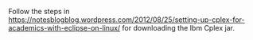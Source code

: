 Follow the steps in https://notesblogblog.wordpress.com/2012/08/25/setting-up-cplex-for-academics-with-eclipse-on-linux/ for downloading the Ibm Cplex jar.
